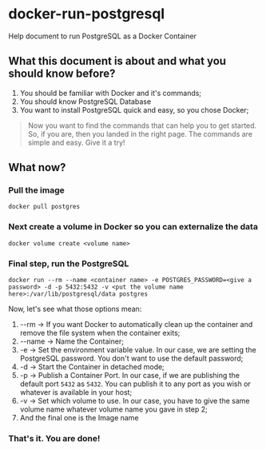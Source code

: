 # docker-run-postgresql
Help document to run PostgreSQL as a Docker Container

## What this document is about and what you should know before?
1. You should be familiar with Docker and it's commands;
2. You should know PostgreSQL Database
3. You want to install PostgreSQL quick and easy, so you chose Docker;
> Now you want to find the commands that can help you to get started. So, if you are, then you landed in the right page. The commands are simple and easy. Give it a try!

## What now?
### Pull the image
```
docker pull postgres
```

### Next create a volume in Docker so you can externalize the data
```
docker volume create <volume name>
```

### Final step, run the PostgreSQL
```
docker run --rm --name <container name> -e POSTGRES_PASSWORD=<give a password> -d -p 5432:5432 -v <put the volume name here>:/var/lib/postgresql/data postgres
```
Now, let's see what those options mean:
1. --rm -> If you want Docker to automatically clean up the container and remove the file system when the container exits;
2. --name -> Name the Container;
3. -e -> Set the environment variable value. In our case, we are setting the PostgreSQL password. You don't want to use the default password;
4. -d -> Start the Container in detached mode;
5. -p -> Publish a Container Port. In our case, if we are publishing the default port `5432` as `5432`. You can publish it to any port as you wish or whatever is available in your host;
6. -v -> Set which volume to use. In our case, you have to give the same volume name whatever volume name you gave in step 2;
7. And the final one is the Image name

### That's it. You are done!
